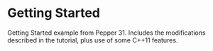 Getting Started
===============
Getting Started example from Pepper 31.
Includes the modifications described in the tutorial, plus use of 
some C++11 features.
